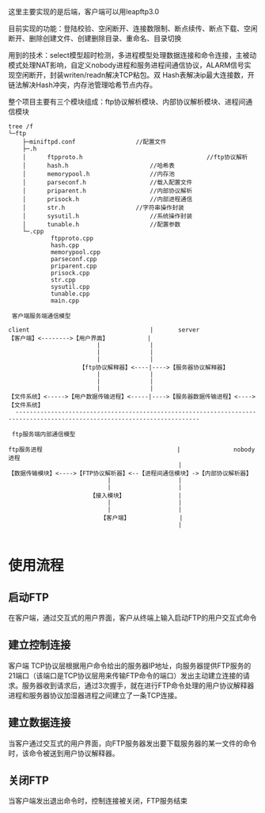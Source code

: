 这里主要实现的是后端，客户端可以用leapftp3.0

目前实现的功能：登陆校验、空闲断开、连接数限制、断点续传、断点下载、空闲断开、删除创建文件、创建删除目录、重命名、目录切换

用到的技术：select模型超时检测，多进程模型处理数据连接和命令连接，主被动模式处理NAT影响，自定义nobody进程和服务进程间通信协议，ALARM信号实现空闲断开，封装writen/readn解决TCP粘包。双 Hash表解决ip最大连接数，开链法解决Hash冲突，内存池管理哈希节点内存。
		
整个项目主要有三个模块组成：ftp协议解析模块、内部协议解析模块、进程间通信模块
```
tree /f
└─ftp
    ├─miniftpd.conf					//配置文件
    ├─.h
    │      ftpproto.h                                   //ftp协议解析
    │      hash.h				        //哈希表
    │      memorypool.h					//内存池
    │	   parseconf.h					//载入配置文件
    │      priparent.h					//内部协议解析
    │      prisock.h					//内部进程通信
    │      str.h					//字符串操作封装
    │      sysutil.h					//系统操作封装
    │      tunable.h					//配置参数
    └─.cpp
            ftpproto.cpp            
            hash.cpp        
            memorypool.cpp            
            parseconf.cpp                 
            priparent.cpp
            prisock.cpp          
            str.cpp
            sysutil.cpp                
            tunable.cpp            
            main.cpp
```
```
 客户端服务端通信模型 

client                                  |       server
【客户端】<-------->【用户界面】        	|
                         |              |
                         |              |
                         |              |
                    【ftp协议解释器】<----|---->【服务器协议解释器】
                         |              |
                         |              |
                         |              |
【文件系统】<----->【用户数据传输进程】<-----|---->【服务器数据传输进程】<---->【文件系统】
  -------------------------------------------------------------------------------------------------------------------------- 
                                        
 ftp服务端内部通信模型

ftp服务进程                                      |               nobody进程
                                                |
【数据传输模块】<---->【FTP协议解析器】<--【进程间通信模块】->【内部协议解析器】
                            |                   |    
                            |                   |
                       【接入模块】               |
                            |                   |
                            |                   |
                          【客户端】              |    
                                                |
		
```
# 使用流程 #
## 启动FTP
在客户端，通过交互式的用户界面，客户从终端上输入启动FTP的用户交互式命令

## 建立控制连接 ##
客户端 TCP协议层根据用户命令给出的服务器IP地址，向服务器提供FTP服务的21端口（该端口是TCP协议层用来传输FTP命令的端口）发出主动建立连接的请求。服务器收到请求后，通过3次握手，就在进行FTP命令处理的用户协议解释器进程和服务器协议加湿器进程之间建立了一条TCP连接。

## 建立数据连接 ##
当客户通过交互式的用户界面，向FTP服务器发出要下载服务器的某一文件的命令时，该命令被送到用户协议解释器。

## 关闭FTP ##
当客户端发出退出命令时，控制连接被关闭，FTP服务结束
